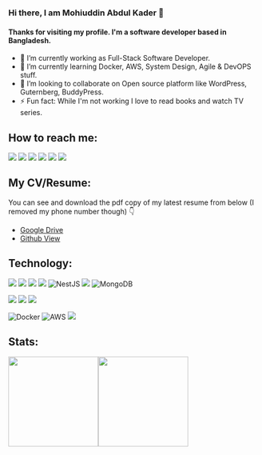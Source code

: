 ### Hi there, I am Mohiuddin Abdul Kader 👋



#### Thanks for visiting my profile. I'm a software developer based in Bangladesh.


- 🔭 I’m currently working as Full-Stack Software Developer.
- 🌱 I’m currently learning Docker, AWS, System Design, Agile & DevOPS stuff.
- 👯 I’m looking to collaborate on Open source platform like WordPress, Guternberg, BuddyPress.
- ⚡ Fun fact: While I'm not working I love to read books and watch TV series.

## How to reach me:
[<img src="https://img.shields.io/badge/Gmail-D14836?style=for-the-badge&logo=gmail&logoColor=white" />](mailto:muhin.cse.diu@gmail.com)
[<img src="https://img.shields.io/badge/LinkedIn-0077B5?style=for-the-badge&logo=linkedin&logoColor=white" />](https://www.linkedin.com/in/mohiuddin-abdul-kader/)
[<img src="https://img.shields.io/badge/dev.to-0A0A0A?style=for-the-badge&logo=dev.to&logoColor=white" />](https://dev.to/beyond88)
[<img src="https://img.shields.io/badge/Medium-12100E?style=for-the-badge&logo=medium&logoColor=white" />](https://medium.com/@muhin.cse.diu)
[<img src="https://img.shields.io/badge/Wordpress-21759B?style=for-the-badge&logo=wordpress&logoColor=white" />](https://profiles.wordpress.org/hossain88/profile/)
[<img src="https://img.shields.io/badge/Me@WP-FEAA2D?style=for-the-badge&logo={LOGO-NAME}&logoColor=white" />](#)


## My CV/Resume:
You can see and download the pdf copy of my latest resume from below (I removed my phone number though) 👇

* [Google Drive](https://docs.google.com/document/d/1IiBsv0EfJ2Qd8-c9G62SSM1EY0f0JNO8kULN4yrMw8M/edit?usp=sharing) 
* [Github View](https://github.com/beyond88/beyond88/blob/main/Resume-Mohiuddin%20Abdul%20Kader.pdf)


## Technology:
[<img src="https://img.shields.io/badge/JavaScript-F7DF1E?style=for-the-badge&logo=javascript&logoColor=black" />](#)
[<img src="https://img.shields.io/badge/typescript-%23007ACC.svg?style=for-the-badge&logo=typescript&logoColor=white" />](#)
[<img src="https://img.shields.io/badge/node.js-6DA55F?style=for-the-badge&logo=node.js&logoColor=white" />](#)
[<img src="https://img.shields.io/badge/express.js-%23404d59.svg?style=for-the-badge&logo=express&logoColor=%2361DAFB" />](#)
![NestJS](https://img.shields.io/badge/nestjs-%23E0234E.svg?style=for-the-badge&logo=nestjs&logoColor=white)
[<img src="https://img.shields.io/badge/React-20232A?style=for-the-badge&logo=react&logoColor=61DAFB" />](#)
![MongoDB](https://img.shields.io/badge/MongoDB-%234ea94b.svg?style=for-the-badge&logo=mongodb&logoColor=white)

[<img src="https://img.shields.io/badge/PHP-777BB4?style=for-the-badge&logo=php&logoColor=white" />](#)
[<img src="https://img.shields.io/badge/MySQL-01758f?style=for-the-badge&logo=mysql&logoColor=white" />](#)
[<img src="https://img.shields.io/badge/Wordpress-21759B?style=for-the-badge&logo=wordpress&logoColor=white" />](#)

![Docker](https://img.shields.io/badge/docker-%230db7ed.svg?style=for-the-badge&logo=docker&logoColor=white)
![AWS](https://img.shields.io/badge/AWS-%23FF9900.svg?style=for-the-badge&logo=amazon-aws&logoColor=white)
[<img src="https://img.shields.io/badge/Git-F05032?style=for-the-badge&logo=git&logoColor=white" />](#)


## Stats: 
<img height="180em" src="https://github-readme-stats.vercel.app/api?username=beyond88&include_all_commits=true&count_private=true&show_icons=true&theme=vision-friendly-dark&layout=compact" /><img height="180em" src="https://github-readme-stats.vercel.app/api/top-langs/?username=beyond88&langs_count=4&theme=vision-friendly-dark&layout=compact" />

